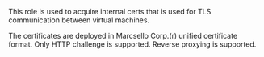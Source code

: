 This role is used to acquire internal certs that is used for TLS communication between virtual machines. 

The certificates are deployed in Marcsello Corp.(r) unified certificate format. 
Only HTTP challenge is supported. 
Reverse proxying is supported.
